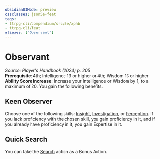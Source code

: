```yaml
---
obsidianUIMode: preview
cssclasses: json5e-feat
tags:
- ttrpg-cli/compendium/src/5e/xphb
- ttrpg-cli/feat
aliases: ["Observant"]
---
```

# Observant
*Source: Player's Handbook (2024) p. 205*  
**Prerequisite**: 4th; Intelligence 13 or higher or 4th; Wisdom 13 or higher
**Ability Score Increase**: Increase your Intelligence or Wisdom by 1, to a maximum of 20.
You gain the following benefits.

## Keen Observer

Choose one of the following skills: [Insight](3-Mechanics/CLI/rules/skills.md#Insight), [Investigation](3-Mechanics/CLI/rules/skills.md#Investigation), or [Perception](3-Mechanics/CLI/rules/skills.md#Perception). If you lack proficiency with the chosen skill, you gain proficiency in it, and if you already have proficiency in it, you gain Expertise in it.

## Quick Search

You can take the [Search](3-Mechanics/CLI/rules/actions.md#Search) action as a Bonus Action.